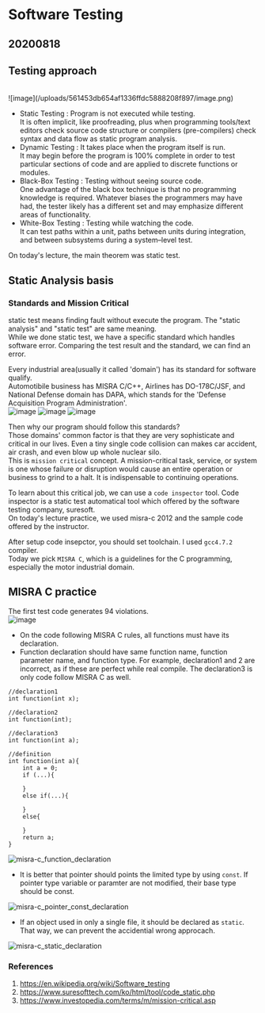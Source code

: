 # Software Testing

## 20200818

## Testing approach 
<br>
![image](/uploads/561453db654af1336ffdc5888208f897/image.png)

- Static Testing : Program is not executed while testing. <br>
    It is often implicit, like proofreading, plus when programming tools/text editors check source code structure or compilers (pre-compilers) check syntax and data flow as static program analysis.
- Dynamic Testing : It takes place when the program itself is run.<br>
    It may begin before the program is 100% complete in order to test particular sections of code and are applied to discrete functions or modules.
- Black-Box Testing : Testing without seeing source code.<Br>
    One advantage of the black box technique is that no programming knowledge is required. Whatever biases the programmers may have had, the tester likely has a different set and may emphasize different areas of functionality.
- White-Box Testing : Testing while watching the code.<br>
    It can test paths within a unit, paths between units during integration, and between subsystems during a system–level test. 

On today's lecture, the main theorem was static test.

## Static Analysis basis

### Standards and Mission Critical

static test means finding fault without execute the program. The "static analysis" and "static test" are same meaning.<br>
While we done static test, we have a specific standard which handles software error. Comparing the test result and the standard, we can find an error.<br>

Every industrial area(usually it called 'domain') has its standard for software qualify.<br>
Automotibile business has MISRA C/C++, Airlines has DO-178C/JSF, and National Defense domain has DAPA, which stands for the 'Defense Acquisition Program Administration'.<br>
![image](/uploads/cf14a705690e578c00d47e89f391c9ea/image.png)
![image](/uploads/b0dc292aafb9ee37fd30a2fb0aa1a828/image.png)
![image](/uploads/adcae313edf280ce2e51d39f6fcadf93/image.png)

Then why our program should follow this standards?<br>
Those domains' common factor is that they are very sophisticate and critical in our lives. Even a tiny single code collision can makes car accident, air crash, and even blow up whole nuclear silo.<br>
This is `mission critical` concept. A mission-critical task, service, or system is one whose failure or disruption would cause an entire operation or business to grind to a halt. It is indispensable to continuing operations.<br>

To learn about this critical job, we can use a `code inspector` tool. Code inspector is a static test automatical tool which offered by the software testing company, suresoft.<br>
On today's lecture practice, we used misra-c 2012 and the sample code offered by the instructor.<br>

After setup code insepctor, you should set toolchain. I used `gcc4.7.2` compiler.<br>
Today we pick `MISRA C`, which is a guidelines for the C programming, especially the motor industrial domain.


## MISRA C practice

The first test code generates 94 violations.<br>
![image](/uploads/0db13ce68b4ee4fe51b73d9520204971/image.png)

- On the code following MISRA C rules, all functions must have its declaration.
- Function declaration should have same function name, function parameter name, and function type.
    For example, declaration1 and 2 are incorrect, as if these are perfect while real compile.
    The declaration3 is only code follow MISRA C as well.
```
//declaration1
int function(int x);

//declaration2
int function(int);

//declaration3
int function(int a);

//definition
int function(int a){
    int a = 0;
    if (...){
        
    }
    else if(...){
    
    }
    else{
        
    }
    return a;
}
```

![misra-c_function_declaration](/uploads/1300f4659e3aa75356ed96d766e5a157/misra-c_function_declaration.png)
<br>

- It is better that pointer should points the limited type by using `const`. 
    If pointer type variable or paramter are not modified, their base type should be const.

![misra-c_pointer_const_declaration](/uploads/e2f8ac9fde20de10445cf3dac1b4241d/misra-c_pointer_const_declaration.png)
<br>

- If an object used in only a single file, it should be declared as `static`.
    That way, we can prevent the accidential wrong approcach.

![misra-c_static_declaration](/uploads/13d71b6558301621c6c4dbeac180c5dd/misra-c_static_declaration.png)
<br>




### References
1. https://en.wikipedia.org/wiki/Software_testing
2. https://www.suresofttech.com/ko/html/tool/code_static.php
3. https://www.investopedia.com/terms/m/mission-critical.asp